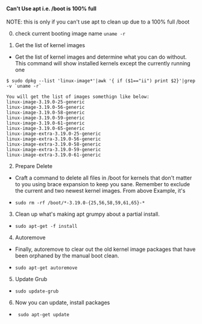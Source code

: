 #### Can't Use apt i.e. /boot is 100% full <br>
NOTE: this is only if you can't use apt to clean up due to a 100% full /boot

0. check current booting image name ``` uname -r ```

1. Get the list of kernel images
* Get the list of kernel images and determine what you can do without. This command will show installed kernels except the currently running one

```
$ sudo dpkg --list 'linux-image*'|awk '{ if ($1=="ii") print $2}'|grep -v `uname -r`

You will get the list of images somethign like below:
linux-image-3.19.0-25-generic
linux-image-3.19.0-56-generic
linux-image-3.19.0-58-generic
linux-image-3.19.0-59-generic
linux-image-3.19.0-61-generic
linux-image-3.19.0-65-generic
linux-image-extra-3.19.0-25-generic
linux-image-extra-3.19.0-56-generic
linux-image-extra-3.19.0-58-generic
linux-image-extra-3.19.0-59-generic
linux-image-extra-3.19.0-61-generic
```
2. Prepare Delete
* Craft a command to delete all files in /boot for kernels that don't matter to you using brace expansion to keep you sane. Remember to exclude the current and two newest kernel images. From above Example, it's

* ``` sudo rm -rf /boot/*-3.19.0-{25,56,58,59,61,65}-* ```
3. Clean up what's making apt grumpy about a partial install.

* ``` sudo apt-get -f install ```
4. Autoremove
* Finally, autoremove to clear out the old kernel image packages that have been orphaned by the manual boot clean.

* ```sudo apt-get autoremove```

5. Update Grub
* ``` sudo update-grub ```

6. Now you can update, install packages
* ``` sudo apt-get update```

